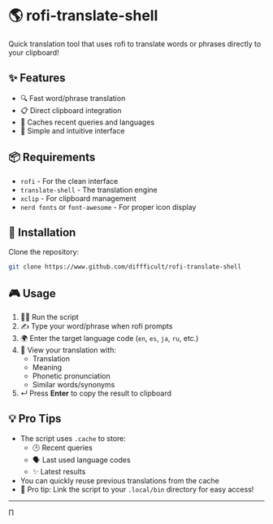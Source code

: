 # 🌎 rofi-translate-shell

Quick translation tool that uses rofi to translate words or phrases directly to your clipboard! 

## ✨ Features

- 🔍 Fast word/phrase translation
- 📋 Direct clipboard integration
- 💾 Caches recent queries and languages
- 🎯 Simple and intuitive interface

## 📦 Requirements

- `rofi` - For the clean interface
- `translate-shell` - The translation engine
- `xclip` - For clipboard management
- `nerd fonts` or `font-awesome` - For proper icon display

## 🚀 Installation

Clone the repository:

```bash
git clone https://www.github.com/diffficult/rofi-translate-shell
```

## 🎮 Usage

1. 🏃‍♂️ Run the script
2. ✍️ Type your word/phrase when rofi prompts
3. 🌍 Enter the target language code (`en`, `es`, `ja`, `ru`, etc.)
4. 📝 View your translation with:
   - Translation
   - Meaning
   - Phonetic pronunciation
   - Similar words/synonyms
5. ↵ Press **Enter** to copy the result to clipboard

## 💡 Pro Tips

- The script uses `.cache` to store:
  - 🕒 Recent queries
  - 🗣️ Last used language codes
  - ✨ Latest results
- You can quickly reuse previous translations from the cache
- 🔧 Pro tip: Link the script to your `.local/bin` directory for easy access!

---

Π
